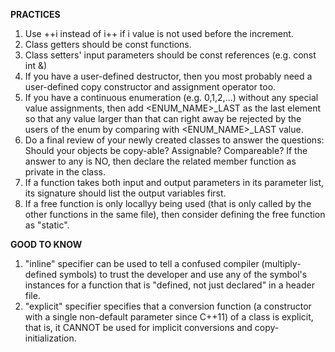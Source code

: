 **PRACTICES**
1) Use ++i instead of i++ if i value is not used before the increment.
2) Class getters should be const functions.
3) Class setters' input parameters should be const references (e.g. const int &)
4) If you have a user-defined destructor, then you most probably need a user-defined copy constructor and assignment operator too.
5) If you have a continuous enumeration (e.g. 0,1,2,...) without any special value assignments, then add <ENUM_NAME>\_LAST as the last element so that any value larger than that can right away be rejected by the users of the enum by comparing with <ENUM_NAME>\_LAST value.
6) Do a final review of your newly created classes to answer the questions: Should your objects be copy-able? Assignable? Compareable? If the answer to any is NO, then declare the related member function as private in the class.
7) If a function takes both input and output parameters in its parameter list, its signature should list the output variables first.
8) If a free function is only locallyy being used (that is only called by the other functions in the same file), then consider defining the free function as "static".

**GOOD TO KNOW**
1) "inline" specifier can be used to tell a confused compiler (multiply-defined symbols) to trust the developer and use any of the symbol's instances for a function that is "defined, not just declared" in a header file.
2) "explicit" specifier specifies that a conversion function (a constructor with a single non-default parameter since C++11) of a class is explicit, that is, it CANNOT be used for implicit conversions and copy-initialization.
